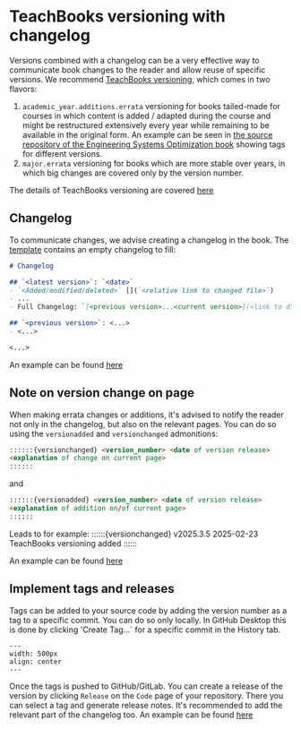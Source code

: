 # TeachBooks versioning with changelog

Versions combined with a changelog can be a very effective way to communicate book changes to the reader and allow reuse of specific versions. We recommend [TeachBooks versioning](../features/versioning.md), which comes in two flavors:

1. `academic_year.additions.errata` versioning for books tailed-made for courses in which content is added / adapted during the course and might be restructured extensively every year while remaining to be available in the original form. An example can be seen in [the source repository of the Engineering Systems Optimization book](https://github.com/TUDelft-books/CME4501/tags) showing tags for different versions.
2. `major.errata` versioning for books which are more stable over years, in which big changes are covered only by the version number.

The details of TeachBooks versioning are covered [here](../features/versioning.md)

## Changelog
To communicate changes, we advise creating a changelog in the book. The [template](https://github.com/TeachBooks/template/blob/main/book/changelog.md) contains an empty changelog to fill:

```md
# Changelog

## `<latest version>`: `<date>`
- `<Added/modified/deleted>` [](`<relative link to changed file>`)
- ...
- Full Changelog: `[<previous version>...<current version>](<link to diff as provided by GitHub>)'

## `<previous version>`: <...>
- <...>

<...>
```

An example can be found [here](https://ciem5000-2025.github.io/book/changelog.html)

## Note on version change on page
When making errata changes or additions, it's advised to notify the reader not only in the changelog, but also on the relevant pages. You can do so using the `versionadded` and `versionchanged` admonitions:

```md
::::::{versionchanged} <version_number> <date of version release>
<explanation of change on current page>
::::::
```

and

```md
::::::{versionadded} <version_number> <date of version release>
<explanation of addition on/of current page>
::::::
```

Leads to for example:
::::::{versionchanged} v2025.3.5 2025-02-23
TeachBooks versioning added
::::::

An example can be found [here](https://oit.tudelft.nl/CME4501/2024/pages/linear_constrained_optimization_class.html)

## Implement tags and releases
Tags can be added to your source code by adding the version number as a tag to a specific commit. You can do so only locally. In GitHub Desktop this is done by clicking 'Create Tag...` for a specific commit in the History tab.

```{figure} figures/tags.png
---
width: 500px
align: center
---

```

Once the tags is pushed to GitHub/GitLab. You can create a release of the version by clicking `Release` on the `Code` page of your repository. There you can select a tag and generate release notes. It's recommended to add the relevant part of the changelog too. An example can be found [here](https://github.com/CIEM5000-2025/book/releases/tag/v2025.2.0)
